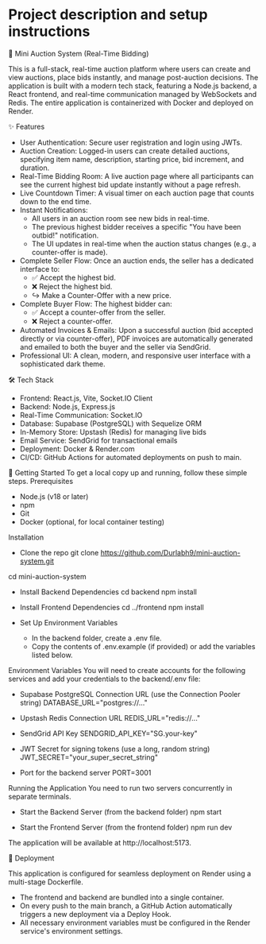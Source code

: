 # Project description and setup instructions
🚀 Mini Auction System (Real-Time Bidding)

This is a full-stack, real-time auction platform where users can create and view auctions, place bids instantly, and manage post-auction decisions. The application is built with a modern tech stack, featuring a Node.js backend, a React frontend, and real-time communication managed by WebSockets and Redis.
The entire application is containerized with Docker and deployed on Render.

✨ Features
 * User Authentication: Secure user registration and login using JWTs.
 * Auction Creation: Logged-in users can create detailed auctions, specifying item name, description, starting price, bid increment, and duration.
 * Real-Time Bidding Room: A live auction page where all participants can see the current highest bid update instantly without a page refresh.
 * Live Countdown Timer: A visual timer on each auction page that counts down to the end time.
 * Instant Notifications:
   * All users in an auction room see new bids in real-time.
   * The previous highest bidder receives a specific "You have been outbid!" notification.
   * The UI updates in real-time when the auction status changes (e.g., a counter-offer is made).
 * Complete Seller Flow: Once an auction ends, the seller has a dedicated interface to:
   * ✅ Accept the highest bid.
   * ❌ Reject the highest bid.
   * ↪️ Make a Counter-Offer with a new price.
 * Complete Buyer Flow: The highest bidder can:
   * ✅ Accept a counter-offer from the seller.
   * ❌ Reject a counter-offer.
 * Automated Invoices & Emails: Upon a successful auction (bid accepted directly or via counter-offer), PDF invoices are automatically generated and emailed to both the buyer and the seller via SendGrid.
 * Professional UI: A clean, modern, and responsive user interface with a sophisticated dark theme.

🛠️ Tech Stack
 * Frontend: React.js, Vite, Socket.IO Client
 * Backend: Node.js, Express.js
 * Real-Time Communication: Socket.IO
 * Database: Supabase (PostgreSQL) with Sequelize ORM
 * In-Memory Store: Upstash (Redis) for managing live bids
 * Email Service: SendGrid for transactional emails
 * Deployment: Docker & Render.com
 * CI/CD: GitHub Actions for automated deployments on push to main.

🏁 Getting Started
To get a local copy up and running, follow these simple steps.
Prerequisites
 * Node.js (v18 or later)
 * npm
 * Git
 * Docker (optional, for local container testing)

Installation
 * Clone the repo
   git clone https://github.com/Durlabh9/mini-auction-system.git

cd mini-auction-system

 * Install Backend Dependencies
   cd backend
npm install

 * Install Frontend Dependencies
   cd ../frontend
npm install

 * Set Up Environment Variables
   * In the backend folder, create a .env file.
   * Copy the contents of .env.example (if provided) or add the variables listed below.

Environment Variables
You will need to create accounts for the following services and add your credentials to the backend/.env file:

* Supabase PostgreSQL Connection URL (use the Connection Pooler string)
DATABASE_URL="postgres://..."

* Upstash Redis Connection URL
REDIS_URL="redis://..."

* SendGrid API Key
SENDGRID_API_KEY="SG.your-key"

* JWT Secret for signing tokens (use a long, random string)
JWT_SECRET="your_super_secret_string"

* Port for the backend server
PORT=3001

Running the Application
You need to run two servers concurrently in separate terminals.
 * Start the Backend Server (from the backend folder)
   npm start

 * Start the Frontend Server (from the frontend folder)
   npm run dev

The application will be available at http://localhost:5173.

🚢 Deployment

This application is configured for seamless deployment on Render using a multi-stage Dockerfile.
 * The frontend and backend are bundled into a single container.
 * On every push to the main branch, a GitHub Action automatically triggers a new deployment via a Deploy Hook.
 * All necessary environment variables must be configured in the Render service's environment settings.

